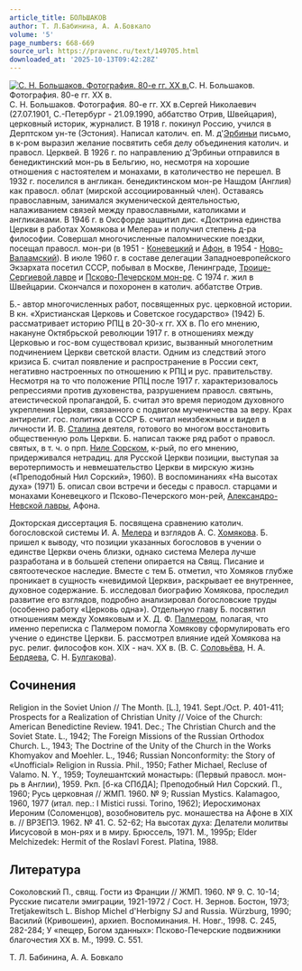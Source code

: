```yaml
---
article_title: БОЛЬШАКОВ
author: Т. Л.Бабинина, А. А.Бовкало
volume: '5'
page_numbers: 668-669
source_url: https://pravenc.ru/text/149705.html
downloaded_at: '2025-10-13T09:42:28Z'
---
```


[![С. Н. Большаков. Фотография. 80-е гг. ХХ в.](https://pravenc.ru/data/200/457/1234/1i200.jpg "Кликните для увеличения картинки")](https://pravenc.ru/data/200/457/1234/1i400.jpg)С. Н. Большаков. Фотография. 80-е гг. ХХ в.  
С. Н. Большаков. Фотография. 80-е гг. ХХ в.Сергей Николаевич (27.07.1901, С.-Петербург - 21.09.1990, аббатство Отрив, Швейцария), церковный историк, журналист. В 1918 г. покинул Россию, учился в Дерптском ун-те (Эстония). Написал католич. еп. М. д'[Эрбиньи](https://pravenc.ru/text/Эрбиньи.html) письмо, в к-ром выразил желание посвятить себя делу объединения католич. и правосл. Церквей. В 1926 г. по направлению д'Эрбиньи отправился в бенедиктинский мон-рь в Бельгию, но, несмотря на хорошие отношения с настоятелем и монахами, в католичество не перешел. В 1932 г. поселился в англикан. бенедиктинском мон-ре Нашдом (Англия) как правосл. облат (мирской ассоциированный член). Оставаясь православным, занимался экуменической деятельностью, налаживанием связей между православными, католиками и англиканами. В 1946 г. в Оксфорде защитил дис. «Доктрина единства Церкви в работах Хомякова и Мелера» и получил степень д-ра философии. Совершал многочисленные паломнические поездки, посещал правосл. мон-ри (в 1951 - [Коневецкий](https://pravenc.ru/text/Коневецкий.html) и [Афон](https://pravenc.ru/text/Афон.html), в 1954 - [Ново-Валаамский](https://pravenc.ru/text/Ново-Валаамский.html)). В июле 1960 г. в составе делегации Западноевропейского Экзархата посетил СССР, побывал в Москве, Ленинграде, [Троице-Сергиевой лавре](<https://pravenc.ru/text/Троице-Сергиева лавра.html>) и [Псково-Печерском мон-ре](<https://pravenc.ru/text/ПСКОВО-ПЕЧЕРСКИЙ В ЧЕСТЬ УСПЕНИЯ ПРЕСВЯТОЙ БОГОРОДИЦЫ МУЖСКОЙ МОНАСТЫРЬ.html>). С 1974 г. жил в Швейцарии. Скончался и похоронен в католич. аббатстве Отрив.

Б.- автор многочисленных работ, посвященных рус. церковной истории. В кн. «Христианская Церковь и Советское государство» (1942) Б. рассматривает историю РПЦ в 20-30-х гг. XX в. По его мнению, накануне Октябрьской революции 1917 г. в отношениях между Церковью и гос-вом существовал кризис, вызванный многолетним подчинением Церкви светской власти. Одним из следствий этого кризиса Б. считал появление и распространение в России сект, негативно настроенных по отношению к РПЦ и рус. правительству. Несмотря на то что положение РПЦ после 1917 г. характеризовалось репрессиями против духовенства, разрушением правосл. святынь, атеистической пропагандой, Б. считал это время периодом духовного укрепления Церкви, связанного с подвигом мученичества за веру. Крах антирелиг. гос. политики в СССР Б. считал неизбежным и видел в личности И. В. [Сталина](https://pravenc.ru/text/Сталина.html) деятеля, готового во многом восстановить общественную роль Церкви. Б. написал также ряд работ о правосл. святых, в т. ч. о прп. [Ниле Сорском](<https://pravenc.ru/text/Ниле Сорском.html>), к-рый, по его мнению, придерживался нетрадиц. для Русской Церкви позиции, выступая за веротерпимость и невмешательство Церкви в мирскую жизнь («Преподобный Нил Сорский», 1960). В воспоминаниях «На высотах духа» (1971) Б. описал свои встречи и беседы с правосл. старцами и монахами Коневецкого и Псково-Печерского мон-рей, [Александро-Невской лавры](<https://pravenc.ru/text/АЛЕКСАНДРО-НЕВСКАЯ ЛАВРА.html>), Афона.

Докторская диссертация Б. посвящена сравнению католич. богословской системы И. А. [Мелера](https://pravenc.ru/text/Мелера.html) и взглядов А. С. [Хомякова](https://pravenc.ru/text/Хомякова.html). Б. пришел к выводу, что позиции указанных богословов в учении о единстве Церкви очень близки, однако система Мелера лучше разработана и в большей степени опирается на Свящ. Писание и святоотеческое наследие. Вместе с тем Б. отметил, что Хомяков глубже проникает в сущность «невидимой Церкви», раскрывает ее внутреннее, духовное содержание. Б. исследовал биографию Хомякова, проследил развитие его взглядов, подробно анализировал богословские труды (особенно работу «Церковь одна»). Отдельную главу Б. посвятил отношениям между Хомяковым и Х. Д. Ф. [Палмером](https://pravenc.ru/text/Палмером.html), полагая, что именно переписка с Палмером помогла Хомякову сформулировать его учение о единстве Церкви. Б. рассмотрел влияние идей Хомякова на рус. религ. философов кон. XIX - нач. XX в. (В. С. [Соловьёва](https://pravenc.ru/text/Соловьёв.html), Н. А. [Бердяева](https://pravenc.ru/text/Бердяев.html), С. Н. [Булгакова](https://pravenc.ru/text/Булгаков.html)).

## Сочинения

Religion in the Soviet Union // The Month. [L.], 1941. Sept./Oct. P. 401-411; Prospects for a Realization of Christian Unity // Voice of the Church: American Benedictine Review. 1941. Dec.; The Christian Church and the Soviet State. L., 1942; The Foreign Missions of the Russian Orthodox Church. L., 1943; The Doctrine of the Unity of the Church in the Works Khomyakov and Moehler. L., 1946; Russian Nonconformity: the Story of «Unofficial» Religion in Russia. Phil., 1950; Father Michael, Recluse of Valamo. N. Y., 1959; Тоулешантский монастырь: (Первый правосл. мон-рь в Англии), 1959. Ркп. [б-ка СПбДА]; Преподобный Нил Сорский. П., 1960; Русь церковная // ЖМП. 1960. № 9; Russian Mystics. Kalamagoo, 1960, 1977 (итал. пер.: I Mistici russi. Torino, 1962); Иеросхимонах Иероним (Соломенцов), возобновитель рус. монашества на Афоне в XIX в. // ВРЗЕПЭ. 1962. № 41. С. 52-62; На высотах духа: Делатели молитвы Иисусовой в мон-рях и в миру. Брюссель, 1971. М., 1995р; Elder Melchizedek: Hermit of the Roslavl Forest. Platina, 1988.

## Литература

Cоколовский П., свящ. Гости из Франции // ЖМП. 1960. № 9. С. 10-14; Русские писатели эмиграции, 1921-1972 / Сост. Н. Зернов. Бостон, 1973; Tretjakewitsch L. Bishop Miсhel d'Herbigny SJ and Russia. Würzburg, 1990; Василий (Кривошеин), архиеп. Воспоминания. Н. Новг., 1998. С. 245, 282-284; У «пещер, Богом зданных»: Псково-Печерские подвижники благочестия XX в. М., 1999. С. 551.

Т. Л.  Бабинина,   А. А.  Бовкало
